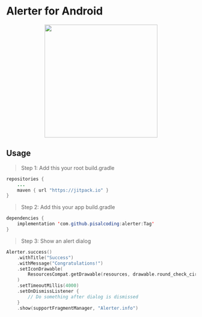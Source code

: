 # Alerter for Android
<div style="text-align:center; width: 100%;">
  <img src="img_demo.gif" width="300" height="auto" align="center"> 
</div>

## Usage

> Step 1: Add this your root build.gradle
```java
repositories {  
	...
    maven { url "https://jitpack.io" }
}

```
> Step 2: Add this your app build.gradle
```java
dependencies {
	implementation 'com.github.pisalcoding:alerter:Tag'
}
```

> Step 3: Show an alert dialog

```kotlin
Alerter.success()
    .withTitle("Success")
    .withMessage("Congratulations!")
    .setIconDrawable(
        ResourcesCompat.getDrawable(resources, drawable.round_check_circle_24, theme)
    )
    .setTimeoutMillis(4000)
    .setOnDismissListener {
        // Do something after dialog is dismissed
    }
    .show(supportFragmentManager, "Alerter.info")
```


